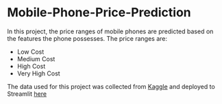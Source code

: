 # Mobile-Phone-Price-Prediction
In this project, the price ranges of mobile phones are predicted based on the features the phone possesses. The price ranges are: 

+ Low Cost
+ Medium Cost
+ High Cost 
+ Very High Cost

The data used for this project was collected from [Kaggle](https://www.kaggle.com/datasets/iabhishekofficial/mobile-price-classification) and deployed to Streamlit [here](https://awojidetola-mobile-phone-price-prediction-prediction-mma8kw.streamlitapp.com/)





